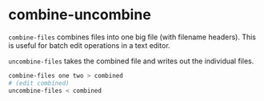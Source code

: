 # combine-uncombine

`combine-files` combines files into one big file (with filename headers).
This is useful for batch edit operations in a text editor.

`uncombine-files` takes the combined file and writes out the individual files.

```bash
combine-files one two > combined
# (edit combined)
uncombine-files < combined
```
